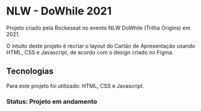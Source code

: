 # NLW - DoWhile 2021

Projeto criado pela Rockeseat no evento NLW DoWhile (Trilha Origins) em 2021.

O intuito deste projeto é recriar o layout do Cartão de Apresentação usando HTML, CSS e Javascript, de acordo com o design criado no Figma.

## Tecnologias
Para este projeto foi utilizado: HTML, CSS e Javascript.

### Status: Projeto em andamento
